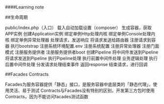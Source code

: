 ####Learning note

##生命周期

public/index.php（入口）
	载入自动加载设置（composer）
	生成容器，获取APP实例
		创建Application实例
		绑定单例Http处理内核
		绑定单例Console处理内核
		绑定单例异常处理器
	处理请求，发送响应
		将请求发送给路由器
			注册请求到容器
			执行bootstrap
				注册系统环境配置.env
				注册系统配置
				注册异常处理器
				注册门面模式
				注册服务提供者
				注册服务提供者boot
			创建Pipeline
			将中间件发送到Pipeline
			将请求发送到Pipeline
			执行Pipeline处理
				执行前置中间件处理
				业务逻辑处理
				执行后置中间件处理
		分发请求处理结束事件
		返回response
	结束请求，进行回调

##Facades Contracts

Facades为服务容器提供「静态」接口，是服务容器中底层类的「静态代理」，使用灵活、易于测试
Contracts与Facades没有特别的区别，开发第三方包时使用Contracts，因为不能访问facades测试函数


